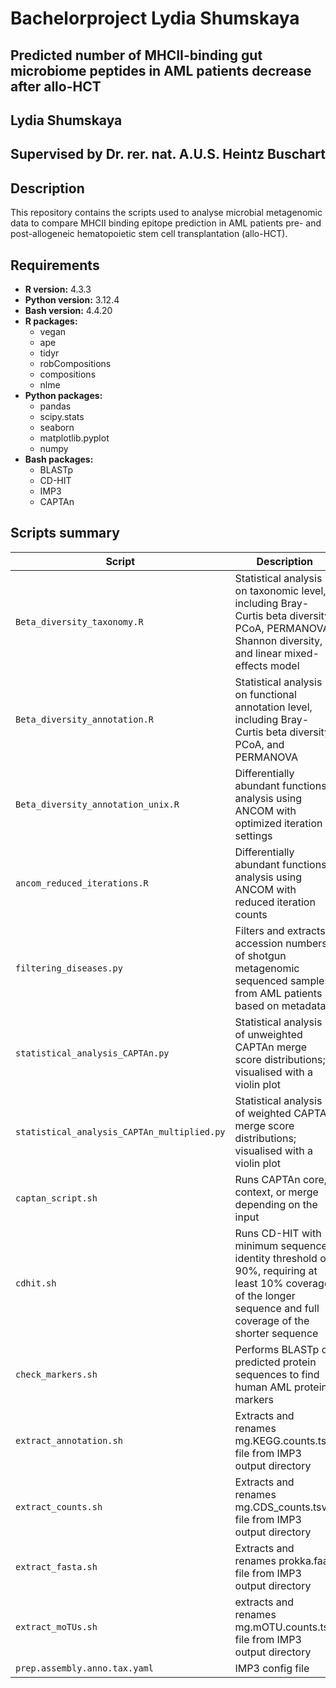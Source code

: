 # Bachelorproject Lydia Shumskaya

## Predicted number of MHCII-binding gut microbiome peptides in AML patients decrease after allo-HCT
 
## Lydia Shumskaya
 
## Supervised by Dr. rer. nat. A.U.S. Heintz Buschart

## Description  
This repository contains the scripts used to analyse microbial metagenomic data to compare MHCII binding epitope prediction in AML patients pre- and post-allogeneic hematopoietic stem cell transplantation (allo-HCT).

## Requirements  
- **R version:** 4.3.3
- **Python version:** 3.12.4
- **Bash version:** 4.4.20   
- **R packages:**  
  - vegan  
  - ape  
  - tidyr  
  - robCompositions  
  - compositions
  - nlme
- **Python packages:**
  - pandas
  - scipy.stats
  - seaborn
  - matplotlib.pyplot
  - numpy
- **Bash packages:**
  - BLASTp
  - CD-HIT
  - IMP3
  - CAPTAn
  
## Scripts summary  

| Script                         | Description                                                                                                                   |
|--------------------------------|-------------------------------------------------------------------------------------------------------------------------------|
| `Beta_diversity_taxonomy.R`    | Statistical analysis on taxonomic level, including Bray-Curtis beta diversity, PCoA, PERMANOVA, Shannon diversity, and linear mixed-effects model |
| `Beta_diversity_annotation.R`  | Statistical analysis on functional annotation level, including Bray-Curtis beta diversity, PCoA, and PERMANOVA                 |
| `Beta_diversity_annotation_unix.R` | Differentially abundant functions analysis using ANCOM with optimized iteration settings                                    |
| `ancom_reduced_iterations.R`   | Differentially abundant functions analysis using ANCOM with reduced iteration counts                                            |
| `filtering_diseases.py`        | Filters and extracts accession numbers of shotgun metagenomic sequenced samples from AML patients based on metadata           |
| `statistical_analysis_CAPTAn.py`         | Statistical analysis of unweighted CAPTAn merge score distributions; visualised with a violin plot                        |
| `statistical_analysis_CAPTAn_multiplied.py` | Statistical analysis of weighted CAPTAn merge score distributions; visualised with a violin plot                      |
| `captan_script.sh`             | Runs CAPTAn core, context, or merge depending on the input                                                                     |
| `cdhit.sh`                    | Runs CD-HIT with minimum sequence identity threshold of 90%, requiring at least 10% coverage of the longer sequence and full coverage of the shorter sequence |
| `check_markers.sh`             | Performs BLASTp on predicted protein sequences to find human AML protein markers                                               |
| `extract_annotation.sh`        | Extracts and renames mg.KEGG.counts.tsv file from IMP3 output directory                                                       |
| `extract_counts.sh`            | Extracts and renames mg.CDS_counts.tsv file from IMP3 output directory                                                       |
| `extract_fasta.sh`             | Extracts and renames prokka.faa file from IMP3 output directory                                                              |
| `extract_moTUs.sh`             | extracts and renames mg.mOTU.counts.tsv file from IMP3 output directory                                                              |
| `prep.assembly.anno.tax.yaml`             | IMP3 config file                                                             |
